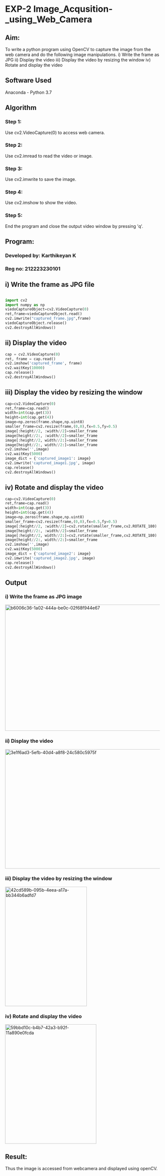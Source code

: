 # EXP-2 Image_Acqusition-_using_Web_Camera
## Aim:
 
To write a python program using OpenCV to capture the image from the web camera and do the following image manipulations.
i) Write the frame as JPG 
ii) Display the video 
iii) Display the video by resizing the window
iv) Rotate and display the video

## Software Used
Anaconda - Python 3.7
## Algorithm
### Step 1:
Use cv2.VideoCapture(0) to access web camera.

### Step 2:
Use cv2.imread to read the video or image.

### Step 3:
Use cv2.imwrite to save the image.

### Step 4:
Use cv2.imshow to show the video.

### Step 5:
End the program and close the output video window by pressing 'q'.


## Program:
### Developed by: Karthikeyan K
### Reg no: 212223230101

## i) Write the frame as JPG file
``` Python

import cv2
import numpy as np
viedoCaptureObject=cv2.VideoCapture(0)
ret,frame=viedoCaptureObject.read()
cv2.imwrite("captured_frame.jpg",frame)
viedoCaptureObject.release()
cv2.destroyAllWindows()
```

## ii) Display the video
```Python
cap = cv2.VideoCapture(0)
ret, frame = cap.read()
cv2.imshow('captured_frame', frame)
cv2.waitKey(10000)
cap.release()
cv2.destroyAllWindows()
```

## iii) Display the video by resizing the window
```Python
cap=cv2.VideoCapture(0)
ret,frame=cap.read()
width=int(cap.get(3))
height=int(cap.get(4))
image=np.zeros(frame.shape,np.uint8)
smaller_frame=cv2.resize(frame,(0,0),fx=0.5,fy=0.5)
image[:height//2, :width//2]=smaller_frame
image[height//2:, :width//2]=smaller_frame
image[:height//2, width//2:]=smaller_frame
image[height//2:, width//2:]=smaller_frame
cv2.imshow('',image)
cv2.waitKey(5000)  
image_dict = {'captured_image1': image}
cv2.imwrite('captured_image1.jpg', image)
cap.release()
cv2.destroyAllWindows()
```

## iv) Rotate and display the video
```Python
cap=cv2.VideoCapture(0)
ret,frame=cap.read()
width=int(cap.get(3))
height=int(cap.get(4))
image=np.zeros(frame.shape,np.uint8)
smaller_frame=cv2.resize(frame,(0,0),fx=0.5,fy=0.5)
image[:height//2, :width//2]=cv2.rotate(smaller_frame,cv2.ROTATE_180)
image[height//2:, :width//2]=smaller_frame
image[:height//2, width//2:]=cv2.rotate(smaller_frame,cv2.ROTATE_180)
image[height//2:, width//2:]=smaller_frame
cv2.imshow('',image)
cv2.waitKey(5000) 
image_dict = {'captured_image2': image}
cv2.imwrite('captured_image2.jpg', image)
cap.release()
cv2.destroyAllWindows()

```

## Output

### i) Write the frame as JPG image
<img width="512" height="411" alt="b6006c36-1a02-444a-be0c-02f68f944e67" src="https://github.com/user-attachments/assets/d4cd1105-0c48-4d94-85a9-8c51543cba4d" />

### ii) Display the video
<img width="512" height="389" alt="3e1f6ad3-5efb-40d4-a8f8-24c580c5975f" src="https://github.com/user-attachments/assets/1f9ec87a-5093-44fc-8bc1-bf73e2dbd92b" />


### iii) Display the video by resizing the window

<img width="266" height="389" alt="42cd589b-095b-4eea-a17a-bb344b6adfd7" src="https://github.com/user-attachments/assets/380d06ef-2e13-41f2-ab5f-480d3852749f" />

### iv) Rotate and display the video

<img width="297" height="389" alt="59bbd10c-b4b7-42a3-b92f-11a890e0fcda" src="https://github.com/user-attachments/assets/35a20a41-72fa-4b7d-8aa4-574c66fc0d7b" />

## Result:
Thus the image is accessed from webcamera and displayed using openCV.
